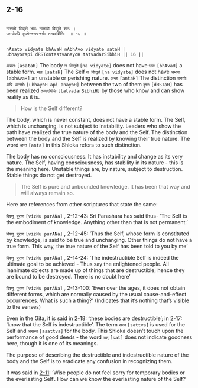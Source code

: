 ## 2-16


```shloka-sa

नासतो विद्यते भावः नाभावो विद्यते सतः ।
उभयोरपि दृष्टोन्तस्त्वनयोः तत्वदर्शिभिः  ॥ १६ ॥

```
```shloka-sa-hk

nAsato vidyate bhAvaH nAbhAvo vidyate sataH |
ubhayorapi dRSTontastvanayoH tatvadarSibhiH || 16 ||

```
`असतः` `[asataH]` The body `न विद्यते` `[na vidyate]` does not have `भावः` `[bhAvaH]` a stable form. `सतः` `[sataH]` The Self `न विद्यते` `[na vidyate]` does not have `अभावः` `[abhAvaH]` an unstable or perishing nature. `अन्तः` `[antaH]` The distinction `उभयोः अपि अनयोः` `[ubhayoH api anayoH]` between the two of them `दृष्टः` `[dRSTaH]` has been realized `तत्वदर्षिभिः` `[tatvadarSibhiH]` by those who know and can show reality as it is.


<a name='applopener_29'></a>
> How is the Self different?



The body, which is never constant, does not have a stable form. The Self, which is unchanging, is not subject to instability. Leaders who show the path have realized the true nature of the body and the Self. The distinction between the body and the Self is realized by knowing their true nature. The word 
`अन्त` `[anta]`
 in this Shloka refers to such distinction.

The body has no consciousness. It has instability and change as its very nature. The Self, having consciousness, has stability in its nature - this is the meaning here. Unstable things are, by nature, subject to destruction. Stable things do not get destroyed.



<a name='applnote_30'></a>
> The Self is pure and unbounded knowledge. It has been that way and will always remain so.



Here are references from other scriptures that state the same: 

`विश्णु पुराण` `[vizNu purANa]` , 2-12-43:
 Sri Parashara has said thus- ‘The Self is the embodiment of knowledge. Anything other than that is not permanent.’

`विश्णु पुराण` `[vizNu purANa]` , 2-12-45:
 ‘Thus the Self, whose form is constituted by knowledge, is said to be true and unchanging. Other things do not have a true form. This way, the true nature of the Self has been told to you by me’

`विश्णु पुराण` `[vizNu purANa]` , 2-14-24:
 ‘The indestructible Self is indeed the ultimate goal to be achieved - Thus say the enlightened people. All inanimate objects are made up of things that are destructible; hence they are bound to be destroyed. There is no doubt here’

`विश्णु पुराण` `[vizNu purANa]` , 2-13-100:
 ‘Even over the ages, it does not obtain different forms, which are normally caused by the usual cause-and-effect occurrences. What is such a thing?’ (Indicates that it’s nothing that’s visible to the senses)

Even in the Gita, it is said in [2-18](2-18.md): ‘these bodies are destructible’; in [2-17](2-17.md): ‘know that the Self is indestructible’. The term 
`सत्त्व` `[sattva]`
 is used for the Self and 
`असत्त्व` `[asattva]`
 for the body. This Shloka doesn’t touch upon the performance of good deeds - the word 
`सत्` `[sat]`
 does not indicate goodness here, though it is one of its meanings.

The purpose of describing the destructible and indestructible nature of the body and the Self is to eradicate any confusion in recognizing them. 

It was said in [2-11](2-11.md): ‘Wise people do not feel sorry for temporary bodies or the everlasting Self’. How can we know the everlasting nature of the Self?


